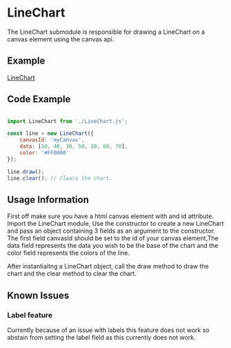 # LineChart
The LineChart submodule is responsible for drawing a LineChart on a canvas element using the canvas api.

## Example

[LineChart](../../img/lineChart.png)

## Code Example
```JavaScript

import LineChart from './LineChart.js';

const line = new LineChart({
    canvasId: 'myCanvas',
    data: [10, 40, 30, 50, 20, 60, 70],
    color: '#FF0000'
});

line.draw();
line.clear(); // Clears the chart.
```

## Usage Information

First off make sure you have a html canvas element with and id attribute. Import the LineChart module, Use the constructor to create a new LineChart and pass an object containing 3 fields as an argument to the constructor. The first field canvasId should be set to the id of your canvas element,The data field represents the data you wish to be the base of the chart and the color field represents the colors of the line.

After instantiaitng a LineChart object, call the draw method to draw the chart and the clear method to clear the chart.

## Known Issues

### Label feature

Currently because of an issue with labels this feature does not work so abstain from setting the label field as this currently does not work.